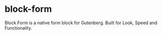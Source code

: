 # block-form
Block Form is a native form block for Gutenberg. Built for Look, Speed and Functionality.
